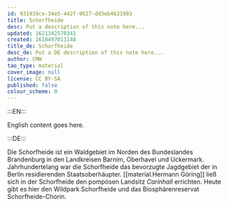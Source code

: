 ```yaml
---
id: 931939ce-34e5-442f-9627-dd3eb4631993
title: Schorfheide
desc: Put a description of this note here...
updated: 1621342570341
created: 1618497011148
title_de: Schorfheide
desc_de: Put a DE description of this note here...
author: CMW
tao_type: material
cover_image: null
license: CC BY-SA
published: false
colour_scheme: 0
---
```


:::EN:::

English content goes here.

:::DE:::

Die Schorfheide ist ein Waldgebiet im Norden des Bundeslandes Brandenburg in den Landkreisen Barnim, Oberhavel und Uckermark. Jahrhundertelang war die Schorfheide das bevorzugte Jagdgebiet der in Berlin residierenden Staatsoberhäupter. [[material.Hermann Göring]] ließ sich in der Schorfheide den pompösen Landsitz _Carinhall_ errichten. Heute gibt es hier den Wildpark Schorfheide und das Biosphärenreservat Schorfheide-Chorin.
